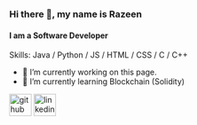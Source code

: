 ### Hi there 👋, my name is Razeen
#### I am a Software Developer

<!--- add banner (link) --->

Skills: Java / Python / JS / HTML / CSS / C / C++

- 🔭 I’m currently working on this page. 
- 🌱 I’m currently learning Blockchain (Solidity) 


[<img src='https://cdn.jsdelivr.net/npm/simple-icons@3.0.1/icons/github.svg' alt='github' height='40'>](https://github.com/Razeen-Abdal-Rahman)  [<img src='https://cdn.jsdelivr.net/npm/simple-icons@3.0.1/icons/linkedin.svg' alt='linkedin' height='40'>](https://www.linkedin.com/in/razeen-abdal-rahman-86142ab9/)  

<!---[![trophy](https://github-profile-trophy.vercel.app/?username=Razeen-Abdal-Rahman)](https://github.com/ryo-ma/github-profile-trophy)

[![Top Langs](https://github-readme-stats.vercel.app/api/top-langs/?username=Razeen-Abdal-Rahman)](https://github.com/anuraghazra/github-readme-stats)

![GitHub stats](https://github-readme-stats.vercel.app/api?username=Razeen-Abdal-Rahman&show_icons=true&count_private=true)  

![GitHub Activity Graph](https://activity-graph.herokuapp.com/graph?username=Razeen-Abdal-Rahman)  

![GitHub streak stats](https://github-readme-streak-stats.herokuapp.com/?user=Razeen-Abdal-Rahman)  

![Profile views](https://gpvc.arturio.dev/Razeen-Abdal-Rahman)
--->
<!---
Razeen-Abdal-Rahman/Razeen-Abdal-Rahman is a ✨ special ✨ repository because its `README.md` (this file) appears on your GitHub profile.
You can click the Preview link to take a look at your changes.
--->
